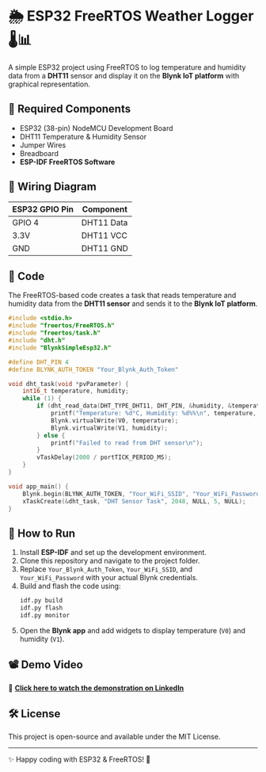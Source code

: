 # 🌦️ ESP32 FreeRTOS Weather Logger 🌡️📊

A simple ESP32 project using FreeRTOS to log temperature and humidity data from a **DHT11** sensor and display it on the **Blynk IoT platform** with graphical representation.

## 📌 Required Components
- ESP32 (38-pin) NodeMCU Development Board
- DHT11 Temperature & Humidity Sensor
- Jumper Wires
- Breadboard
- **ESP-IDF FreeRTOS Software**

## 🔧 Wiring Diagram
| ESP32 GPIO Pin | Component |
|--------------|-----------|
| GPIO 4      | DHT11 Data |
| 3.3V        | DHT11 VCC  |
| GND         | DHT11 GND  |

## 📝 Code
The FreeRTOS-based code creates a task that reads temperature and humidity data from the **DHT11 sensor** and sends it to the **Blynk IoT platform**.

```c
#include <stdio.h>
#include "freertos/FreeRTOS.h"
#include "freertos/task.h"
#include "dht.h"
#include "BlynkSimpleEsp32.h"

#define DHT_PIN 4
#define BLYNK_AUTH_TOKEN "Your_Blynk_Auth_Token"

void dht_task(void *pvParameter) {
    int16_t temperature, humidity;
    while (1) {
        if (dht_read_data(DHT_TYPE_DHT11, DHT_PIN, &humidity, &temperature) == ESP_OK) {
            printf("Temperature: %d°C, Humidity: %d%%\n", temperature, humidity);
            Blynk.virtualWrite(V0, temperature);
            Blynk.virtualWrite(V1, humidity);
        } else {
            printf("Failed to read from DHT sensor\n");
        }
        vTaskDelay(2000 / portTICK_PERIOD_MS);
    }
}

void app_main() {
    Blynk.begin(BLYNK_AUTH_TOKEN, "Your_WiFi_SSID", "Your_WiFi_Password");
    xTaskCreate(&dht_task, "DHT Sensor Task", 2048, NULL, 5, NULL);
}
```

## 🚀 How to Run
1. Install **ESP-IDF** and set up the development environment.
2. Clone this repository and navigate to the project folder.
3. Replace `Your_Blynk_Auth_Token`, `Your_WiFi_SSID`, and `Your_WiFi_Password` with your actual Blynk credentials.
4. Build and flash the code using:
   ```sh
   idf.py build
   idf.py flash
   idf.py monitor
   ```
5. Open the **Blynk app** and add widgets to display temperature (`V0`) and humidity (`V1`).

## 📽️ Demo Video
🔗 **[Click here to watch the demonstration on LinkedIn](https://www.linkedin.com/posts/ramu-roy-b780382b7_rtos-freertos-esp32-activity-7296410530972405760-eyf2?utm_source=social_share_send&utm_medium=android_app&rcm=ACoAAEwAX4wBY70YZ3l58lvkiXtyCZcnWWrfJAA&utm_campaign=copy_link)**

## 🛠️ License
This project is open-source and available under the MIT License.

---
✨ Happy coding with ESP32 & FreeRTOS! 🚀
